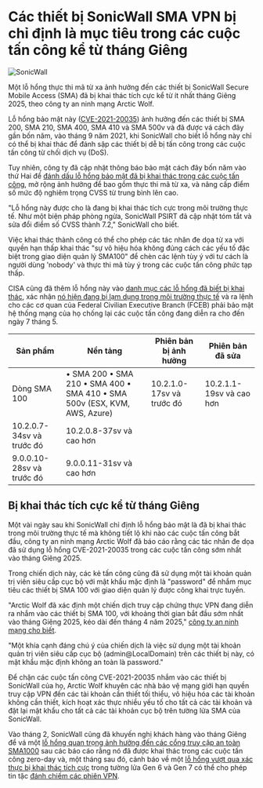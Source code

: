 # Các thiết bị SonicWall SMA VPN bị chỉ định là mục tiêu trong các cuộc tấn công kể từ tháng Giêng

![SonicWall](https://www.bleepstatic.com/content/hl-images/2025/04/18/SonicWall.jpg)

Một lỗ hổng thực thi mã từ xa ảnh hưởng đến các thiết bị SonicWall Secure Mobile Access (SMA) đã bị khai thác tích cực kể từ ít nhất tháng Giêng 2025, theo công ty an ninh mạng Arctic Wolf.

Lỗ hổng bảo mật này ([CVE-2021-20035](https://nvd.nist.gov/vuln/detail/CVE-2021-20035)) ảnh hưởng đến các thiết bị SMA 200, SMA 210, SMA 400, SMA 410 và SMA 500v và đã được vá cách đây gần bốn năm, vào tháng 9 năm 2021, khi SonicWall cho biết lỗ hổng này chỉ có thể bị khai thác để đánh sập các thiết bị dễ bị tấn công trong các cuộc tấn công từ chối dịch vụ (DoS).

Tuy nhiên, công ty đã cập nhật thông báo bảo mật cách đây bốn năm vào thứ Hai để [đánh dấu lỗ hổng bảo mật đã bị khai thác trong các cuộc tấn công](https://www.bleepingcomputer.com/news/security/cisa-tags-sonicwall-vpn-flaw-as-actively-exploited-in-attacks/), mở rộng ảnh hưởng để bao gồm thực thi mã từ xa, và nâng cấp điểm số mức độ nghiêm trọng CVSS từ trung bình lên cao.

"Lỗ hổng này được cho là đang bị khai thác tích cực trong môi trường thực tế. Như một biện pháp phòng ngừa, SonicWall PSIRT đã cập nhật tóm tắt và sửa đổi điểm số CVSS thành 7.2," SonicWall cho biết.

Việc khai thác thành công có thể cho phép các tác nhân đe dọa từ xa với quyền hạn thấp khai thác "sự vô hiệu hóa không đúng cách các yếu tố đặc biệt trong giao diện quản lý SMA100" để chèn các lệnh tùy ý với tư cách là người dùng 'nobody' và thực thi mã tùy ý trong các cuộc tấn công phức tạp thấp.

CISA cũng đã thêm lỗ hổng này vào [danh mục các lỗ hổng đã biết bị khai thác](https://www.cisa.gov/known-exploited-vulnerabilities-catalog?search%5Fapi%5Ffulltext=CVE-2021-20035&field%5Fdate%5Fadded%5Fwrapper=all&field%5Fcve=&sort%5Fby=field%5Fdate%5Fadded&items%5Fper%5Fpage=20&url=), xác nhận [nó hiện đang bị lạm dụng trong môi trường thực tế](https://www.cisa.gov/news-events/alerts/2025/04/16/cisa-adds-one-known-exploited-vulnerability-catalog) và ra lệnh cho các cơ quan của Federal Civilian Executive Branch (FCEB) phải bảo mật hệ thống mạng của họ chống lại các cuộc tấn công đang diễn ra cho đến ngày 7 tháng 5.

| **Sản phẩm**             | **Nền tảng**                                                              | **Phiên bản bị ảnh hưởng**  | **Phiên bản đã sửa**      |
| ------------------------- | ------------------------------------------------------------------------- | --------------------------- | ------------------------- |
| Dòng SMA 100             | • SMA 200 • SMA 210 • SMA 400 • SMA 410 • SMA 500v (ESX, KVM, AWS, Azure) | 10.2.1.0-17sv và trước đó   | 10.2.1.1-19sv và cao hơn  |
| 10.2.0.7-34sv và trước đó | 10.2.0.8-37sv và cao hơn                                                  |                             |                           |
| 9.0.0.10-28sv và trước đó | 9.0.0.11-31sv và cao hơn                                                  |                             |                           |

## Bị khai thác tích cực kể từ tháng Giêng

Một vài ngày sau khi SonicWall chỉ định lỗ hổng bảo mật là đã bị khai thác trong môi trường thực tế mà không tiết lộ khi nào các cuộc tấn công bắt đầu, công ty an ninh mạng Arctic Wolf đã báo cáo rằng các tác nhân đe dọa đã sử dụng lỗ hổng CVE-2021-20035 trong các cuộc tấn công sớm nhất vào tháng Giêng 2025.

Trong chiến dịch này, các kẻ tấn công cũng đã sử dụng một tài khoản quản trị viên siêu cấp cục bộ với mật khẩu mặc định là "password" để nhắm mục tiêu các thiết bị SMA 100 với giao diện quản lý được công khai trực tuyến.

"Arctic Wolf đã xác định một chiến dịch truy cập chứng thực VPN đang diễn ra nhắm vào các thiết bị SMA 100, với khoảng thời gian bắt đầu sớm nhất vào tháng Giêng 2025, kéo dài đến tháng 4 năm 2025," [công ty an ninh mạng cho biết](https://arcticwolf.com/resources/blog/credential-access-campaign-targeting-sonicwall-sma-devices-potentially-linked-to-exploitation-of-cve-2021-20035/).

"Một khía cạnh đáng chú ý của chiến dịch là việc sử dụng một tài khoản quản trị viên siêu cấp cục bộ (admin@LocalDomain) trên các thiết bị này, có mật khẩu mặc định không an toàn là password."

Để chặn các cuộc tấn công CVE-2021-20035 nhắm vào các thiết bị SonicWall của họ, Arctic Wolf khuyên các nhà bảo vệ mạng giới hạn quyền truy cập VPN đến các tài khoản cần thiết tối thiểu, vô hiệu hóa các tài khoản không cần thiết, kích hoạt xác thực nhiều yếu tố cho tất cả các tài khoản và đặt lại mật khẩu cho tất cả các tài khoản cục bộ trên tường lửa SMA của SonicWall.

Vào tháng 2, SonicWall cũng đã khuyến nghị khách hàng vào tháng Giêng để vá một [lỗ hổng quan trọng ảnh hưởng đến các cổng truy cập an toàn SMA1000](https://www.bleepingcomputer.com/news/security/sonicwall-warns-of-sma1000-rce-flaw-exploited-in-zero-day-attacks/) sau các báo cáo rằng nó đã được khai thác trong các cuộc tấn công zero-day và, một tháng sau đó, cảnh báo về một [lỗ hổng vượt qua xác thực bị khai thác tích cực](https://www.bleepingcomputer.com/news/security/sonicwall-firewall-bug-leveraged-in-attacks-after-poc-exploit-release/) trong tường lửa Gen 6 và Gen 7 có thể cho phép tin tặc [đánh chiếm các phiên VPN](https://www.bleepingcomputer.com/news/security/sonicwall-firewall-exploit-lets-hackers-hijack-vpn-sessions-patch-now/).
